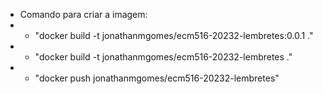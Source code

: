 - Comando para criar a imagem:
- - "docker build -t jonathanmgomes/ecm516-20232-lembretes:0.0.1 ."
- - "docker build -t jonathanmgomes/ecm516-20232-lembretes ."
- - "docker push jonathanmgomes/ecm516-20232-lembretes"